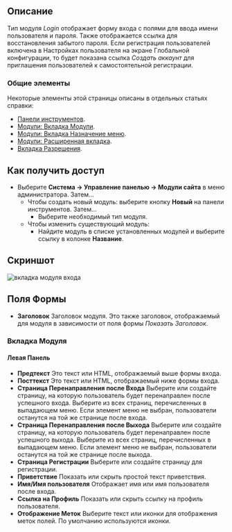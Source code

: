 <!-- Filename: Help4.x:Site_Modules:_Login / Display title: Модули: Вход в систему -->

## Описание

Тип модуля *Login* отображает форму входа с полями для ввода имени пользователя и пароля. Также отображается ссылка для восстановления забытого пароля. Если регистрация пользователей включена в Настройках пользователя на экране Глобальной конфигурации, то будет показана ссылка *Создать аккаунт* для приглашения пользователей к самостоятельной регистрации.

### Общие элементы

Некоторые элементы этой страницы описаны в отдельных статьях справки:

* [Панели инструментов](jdocmanual?article=help/common-elements/toolbars).
* [Модули: Вкладка Модули](jdocmanual?article=help/modules/modules-module-tab).
* [Модули: Вкладка Назначение меню](jdocmanual?article=help/modules/modules-menu-assignment-tab).
* [Модули: Расширенная вкладка](jdocmanual?article=help/modules/modules-advanced-tab).
* [Вкладка Разрешения](jdocmanual?article=help/common-elements/edit-permissions).

## Как получить доступ

- Выберите **Система → Управление панелью → Модули сайта** в меню администратора. Затем...
  - Чтобы создать новый модуль: выберите кнопку **Новый** на панели инструментов. Затем...
    - Выберите необходимый тип модуля.
  - Чтобы изменить существующий модуль:
    - Найдите модуль в списке установленных модулей и выберите ссылку
      в колонке **Название**.

## Скриншот

![вкладка модуля входа](../../../ru/images/modules-site/modules-login-module-tab.png)

## Поля Формы

- **Заголовок** Заголовок модуля. Это также заголовок, отображаемый
  для модуля в зависимости от поля формы *Показать Заголовок*.

### Вкладка Модуля

#### Левая Панель

- **Предтекст** Это текст или HTML, отображаемый выше
  формы входа.
- **Посттекст** Это текст или HTML, отображаемый ниже
  формы входа.
- **Страница Перенаправления после Входа** Выберите или создайте страницу, на которую пользователь будет 
  перенаправлен после успешного входа. Выберите из всех страниц, перечисленных в 
  выпадающем меню. Если элемент меню не выбран, пользователи останутся на той же 
  странице после входа.
- **Страница Перенаправления после Выхода** Выберите или создайте страницу, на которую пользователь будет 
  перенаправлен после успешного выхода. Выберите из всех страниц, перечисленных в 
  выпадающем меню. Если элемент меню не выбран, пользователи останутся на той же 
  странице после выхода.
- **Страница Регистрации** Выберите или создайте страницу для регистрации.
- **Приветствие** Показать или скрыть простой текст приветствия.
- **Имя/Имя пользователя** Отображает имя или имя пользователя после входа.
- **Ссылка на Профиль** Показать или скрыть ссылку на профиль пользователя.
- **Отображение Меток** Выберите текст или иконки для отображения меток полей. 
  По умолчанию используются иконки.

